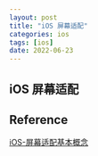 ```yaml
---
layout: post
title: "iOS 屏幕适配"
categories: ios
tags: [ios]
date: 2022-06-23
---
```


## iOS 屏幕适配

## Reference
[iOS-屏幕适配基本概念](https://www.jianshu.com/p/da0cd9e428aa)  
